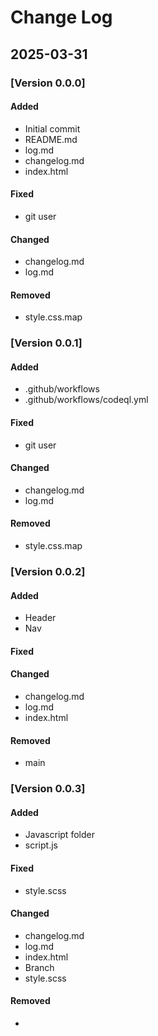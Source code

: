 # Change Log
## 2025-03-31
### [Version 0.0.0]
#### Added
- Initial commit
- README.md
- log.md
- changelog.md
- index.html
#### Fixed
- git user
#### Changed
- changelog.md
- log.md
#### Removed
- style.css.map

### [Version 0.0.1]
#### Added
- .github/workflows
- .github/workflows/codeql.yml
#### Fixed
- git user
#### Changed
- changelog.md
- log.md
#### Removed
- style.css.map

### [Version 0.0.2]
#### Added
- Header
- Nav
#### Fixed
#### Changed
- changelog.md
- log.md
- index.html
#### Removed
- main

### [Version 0.0.3]
#### Added
- Javascript folder
- script.js
#### Fixed
- style.scss
#### Changed
- changelog.md
- log.md
- index.html
- Branch
- style.scss
#### Removed
-  
